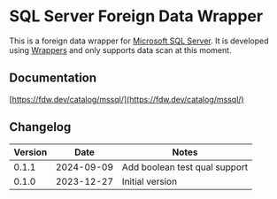 # SQL Server Foreign Data Wrapper

This is a foreign data wrapper for [Microsoft SQL Server](https://www.microsoft.com/en-au/sql-server/). It is developed using [Wrappers](https://github.com/supabase/wrappers) and only supports data scan at this moment.

## Documentation

[https://fdw.dev/catalog/mssql/](https://fdw.dev/catalog/mssql/)

## Changelog

| Version | Date       | Notes                                                |
| ------- | ---------- | ---------------------------------------------------- |
| 0.1.1   | 2024-09-09 | Add boolean test qual support                        |
| 0.1.0   | 2023-12-27 | Initial version                                      |

